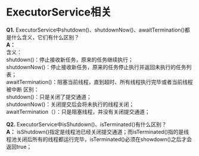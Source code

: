 # ExecutorService相关

**Q1.** ExecutorService中shutdown()、shutdownNow()、awaitTermination()都是什么含义，它们有什么区别？  
**A：**  
含义：  
shutdown()：停止接收新任务，原来的任务继续执行；  
shutdownNow()：停止接收新任务，原来的任务停止执行并返回未执行的任务列表；  
awaitTermination()：阻塞当前线程，直到超时、所有线程执行完毕或者当前线程被中断
区别：  
shutdown()：只是关闭了提交通道；  
shutdownNow()：关闭提交后会将未执行的线程关闭；  
awaitTermination（）：只是阻塞线程，并没有关闭提交通道；  

**Q2.** ExecutorService中isShutdown()、isTerminated()有什么区别？  
**A：** isShutdown()指定是线程池已经关闭提交通道；而isTerminated()指的是线程池关闭后所有的线程都运行完毕，isTerminated()必须在showdown()之后才会返回true；  
